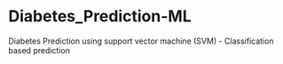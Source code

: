 # Diabetes_Prediction-ML
Diabetes Prediction using support vector machine (SVM) - Classification based prediction
